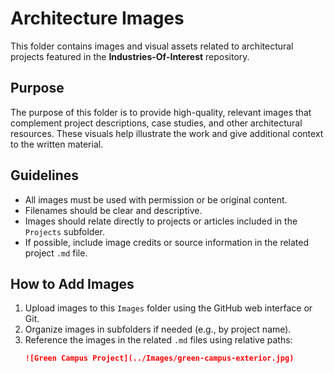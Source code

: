 # Architecture Images

This folder contains images and visual assets related to architectural projects featured in the **Industries-Of-Interest** repository.

## Purpose

The purpose of this folder is to provide high-quality, relevant images that complement project descriptions, case studies, and other architectural resources. These visuals help illustrate the work and give additional context to the written material.

## Guidelines

- All images must be used with permission or be original content.
- Filenames should be clear and descriptive.
- Images should relate directly to projects or articles included in the `Projects` subfolder.
- If possible, include image credits or source information in the related project `.md` file.

## How to Add Images

1. Upload images to this `Images` folder using the GitHub web interface or Git.
2. Organize images in subfolders if needed (e.g., by project name).
3. Reference the images in the related `.md` files using relative paths:
   ```markdown
   ![Green Campus Project](../Images/green-campus-exterior.jpg)

